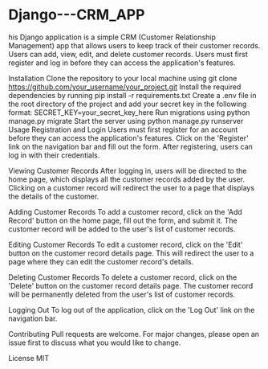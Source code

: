 # Django---CRM_APP
his Django application is a simple CRM (Customer Relationship Management) app that allows users to keep track of their customer records. Users can add, view, edit, and delete customer records. Users must first register and log in before they can access the application's features.

Installation
Clone the repository to your local machine using git clone https://github.com/your_username/your_project.git
Install the required dependencies by running pip install -r requirements.txt
Create a .env file in the root directory of the project and add your secret key in the following format: SECRET_KEY=your_secret_key_here
Run migrations using python manage.py migrate
Start the server using python manage.py runserver
Usage
Registration and Login
Users must first register for an account before they can access the application's features. Click on the 'Register' link on the navigation bar and fill out the form. After registering, users can log in with their credentials.

Viewing Customer Records
After logging in, users will be directed to the home page, which displays all the customer records added by the user. Clicking on a customer record will redirect the user to a page that displays the details of the customer.

Adding Customer Records
To add a customer record, click on the 'Add Record' button on the home page, fill out the form, and submit it. The customer record will be added to the user's list of customer records.

Editing Customer Records
To edit a customer record, click on the 'Edit' button on the customer record details page. This will redirect the user to a page where they can edit the customer record's details.

Deleting Customer Records
To delete a customer record, click on the 'Delete' button on the customer record details page. The customer record will be permanently deleted from the user's list of customer records.

Logging Out
To log out of the application, click on the 'Log Out' link on the navigation bar.

Contributing
Pull requests are welcome. For major changes, please open an issue first to discuss what you would like to change.

License
MIT
